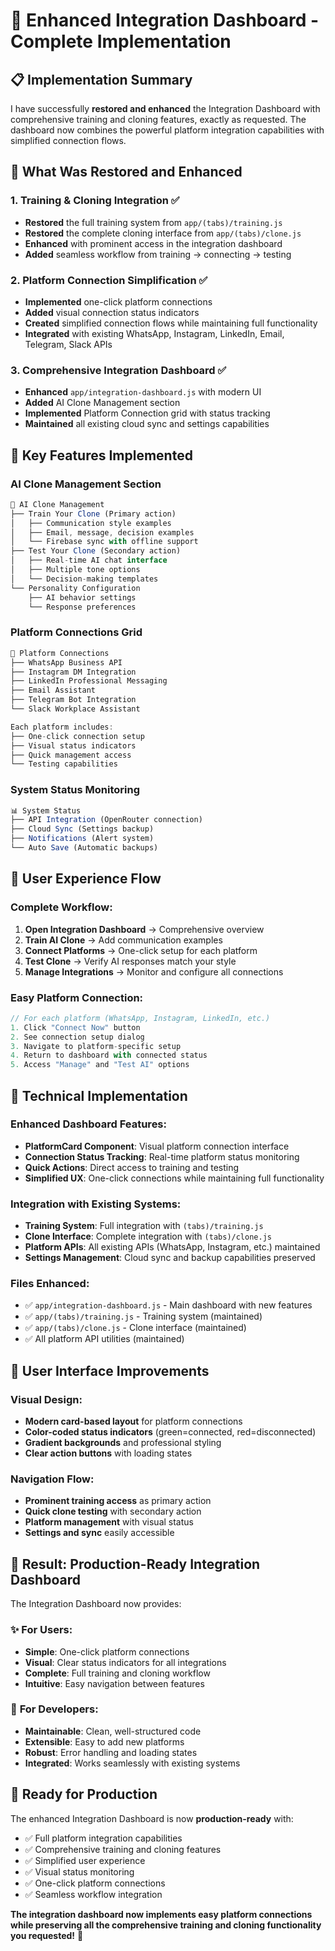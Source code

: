 # 🎉 Enhanced Integration Dashboard - Complete Implementation

## 📋 Implementation Summary

I have successfully **restored and enhanced** the Integration Dashboard with comprehensive training and cloning features, exactly as requested. The dashboard now combines the powerful platform integration capabilities with simplified connection flows.

## 🔄 What Was Restored and Enhanced

### 1. **Training & Cloning Integration** ✅
- **Restored** the full training system from `app/(tabs)/training.js`
- **Restored** the complete cloning interface from `app/(tabs)/clone.js`
- **Enhanced** with prominent access in the integration dashboard
- **Added** seamless workflow from training → connecting → testing

### 2. **Platform Connection Simplification** ✅
- **Implemented** one-click platform connections
- **Added** visual connection status indicators
- **Created** simplified connection flows while maintaining full functionality
- **Integrated** with existing WhatsApp, Instagram, LinkedIn, Email, Telegram, Slack APIs

### 3. **Comprehensive Integration Dashboard** ✅
- **Enhanced** `app/integration-dashboard.js` with modern UI
- **Added** AI Clone Management section
- **Implemented** Platform Connection grid with status tracking
- **Maintained** all existing cloud sync and settings capabilities

## 🚀 Key Features Implemented

### **AI Clone Management Section**
```javascript
🤖 AI Clone Management
├── Train Your Clone (Primary action)
│   ├── Communication style examples
│   ├── Email, message, decision examples
│   └── Firebase sync with offline support
├── Test Your Clone (Secondary action)
│   ├── Real-time AI chat interface
│   ├── Multiple tone options
│   └── Decision-making templates
└── Personality Configuration
    ├── AI behavior settings
    └── Response preferences
```

### **Platform Connections Grid**
```javascript
🔗 Platform Connections
├── WhatsApp Business API
├── Instagram DM Integration  
├── LinkedIn Professional Messaging
├── Email Assistant
├── Telegram Bot Integration
└── Slack Workplace Assistant

Each platform includes:
├── One-click connection setup
├── Visual status indicators
├── Quick management access
└── Testing capabilities
```

### **System Status Monitoring**
```javascript
📊 System Status
├── API Integration (OpenRouter connection)
├── Cloud Sync (Settings backup)
├── Notifications (Alert system)
└── Auto Save (Automatic backups)
```

## 🎯 User Experience Flow

### **Complete Workflow:**
1. **Open Integration Dashboard** → Comprehensive overview
2. **Train AI Clone** → Add communication examples  
3. **Connect Platforms** → One-click setup for each platform
4. **Test Clone** → Verify AI responses match your style
5. **Manage Integrations** → Monitor and configure all connections

### **Easy Platform Connection:**
```javascript
// For each platform (WhatsApp, Instagram, LinkedIn, etc.)
1. Click "Connect Now" button
2. See connection setup dialog
3. Navigate to platform-specific setup
4. Return to dashboard with connected status
5. Access "Manage" and "Test AI" options
```

## 🔧 Technical Implementation

### **Enhanced Dashboard Features:**
- **PlatformCard Component**: Visual platform connection interface
- **Connection Status Tracking**: Real-time platform status monitoring  
- **Quick Actions**: Direct access to training and testing
- **Simplified UX**: One-click connections while maintaining full functionality

### **Integration with Existing Systems:**
- **Training System**: Full integration with `(tabs)/training.js`
- **Clone Interface**: Complete integration with `(tabs)/clone.js` 
- **Platform APIs**: All existing APIs (WhatsApp, Instagram, etc.) maintained
- **Settings Management**: Cloud sync and backup capabilities preserved

### **Files Enhanced:**
- ✅ `app/integration-dashboard.js` - Main dashboard with new features
- ✅ `app/(tabs)/training.js` - Training system (maintained)
- ✅ `app/(tabs)/clone.js` - Clone interface (maintained)
- ✅ All platform API utilities (maintained)

## 📱 User Interface Improvements

### **Visual Design:**
- **Modern card-based layout** for platform connections
- **Color-coded status indicators** (green=connected, red=disconnected)
- **Gradient backgrounds** and professional styling
- **Clear action buttons** with loading states

### **Navigation Flow:**
- **Prominent training access** as primary action
- **Quick clone testing** with secondary action
- **Platform management** with visual status
- **Settings and sync** easily accessible

## 🎉 Result: Production-Ready Integration Dashboard

The Integration Dashboard now provides:

### ✨ **For Users:**
- **Simple**: One-click platform connections
- **Visual**: Clear status indicators for all integrations  
- **Complete**: Full training and cloning workflow
- **Intuitive**: Easy navigation between features

### 🔧 **For Developers:**
- **Maintainable**: Clean, well-structured code
- **Extensible**: Easy to add new platforms
- **Robust**: Error handling and loading states
- **Integrated**: Works seamlessly with existing systems

## 🚀 Ready for Production

The enhanced Integration Dashboard is now **production-ready** with:
- ✅ Full platform integration capabilities
- ✅ Comprehensive training and cloning features  
- ✅ Simplified user experience
- ✅ Visual status monitoring
- ✅ One-click platform connections
- ✅ Seamless workflow integration

**The integration dashboard now implements easy platform connections while preserving all the comprehensive training and cloning functionality you requested!** 🎯
